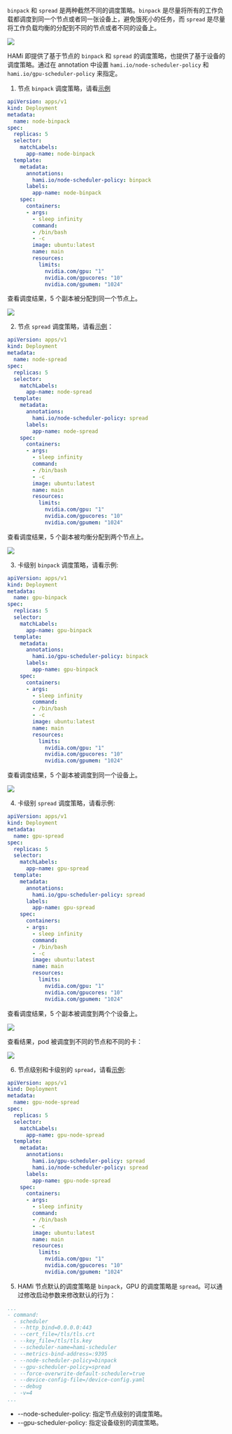`binpack` 和 `spread` 是两种截然不同的调度策略。`binpack` 是尽量将所有的工作负载都调度到同一个节点或者同一张设备上，避免饿死小的任务，而 `spread` 是尽量将工作负载均衡的分配到不同的节点或者不同的设备上。

![](./screenshot/binpack-spread.png)


HAMi 即提供了基于节点的 `binpack` 和 `spread` 的调度策略，也提供了基于设备的调度策略。通过在 annotation 中设置 `hami.io/node-scheduler-policy` 和 `hami.io/gpu-scheduler-policy` 来指定。

1. 节点 `binpack` 调度策略，请看[示例](./sources/node-binpack.yaml)

```yaml
apiVersion: apps/v1
kind: Deployment
metadata:
  name: node-binpack
spec:
  replicas: 5
  selector:
    matchLabels:
      app-name: node-binpack
  template:
    metadata:
      annotations:
        hami.io/node-scheduler-policy: binpack
      labels:
        app-name: node-binpack
    spec:
      containers:
      - args:
        - sleep infinity
        command:
        - /bin/bash
        - -c
        image: ubuntu:latest
        name: main
        resources:
          limits:
            nvidia.com/gpu: "1"
            nvidia.com/gpucores: "10"
            nvidia.com/gpumem: "1024"
```

查看调度结果，5 个副本被分配到同一个节点上。

![](./screenshot/node-binpack.png)


2. 节点 `spread` 调度策略，请看[示例](./sources/node-spread.yaml)：

```yaml
apiVersion: apps/v1
kind: Deployment
metadata:
  name: node-spread
spec:
  replicas: 5
  selector:
    matchLabels:
      app-name: node-spread
  template:
    metadata:
      annotations:
        hami.io/node-scheduler-policy: spread
      labels:
        app-name: node-spread
    spec:
      containers:
      - args:
        - sleep infinity
        command:
        - /bin/bash
        - -c
        image: ubuntu:latest
        name: main
        resources:
          limits:
            nvidia.com/gpu: "1"
            nvidia.com/gpucores: "10"
            nvidia.com/gpumem: "1024"
```

查看调度结果，5 个副本被均衡分配到两个节点上。

![](./screenshot/node-spread.png)


3. 卡级别 `binpack` 调度策略，请看示例[](./sources/gpu-binpack.yaml):

```yaml
apiVersion: apps/v1
kind: Deployment
metadata:
  name: gpu-binpack
spec:
  replicas: 5
  selector:
    matchLabels:
      app-name: gpu-binpack
  template:
    metadata:
      annotations:
        hami.io/gpu-scheduler-policy: binpack
      labels:
        app-name: gpu-binpack
    spec:
      containers:
      - args:
        - sleep infinity
        command:
        - /bin/bash
        - -c
        image: ubuntu:latest
        name: main
        resources:
          limits:
            nvidia.com/gpu: "1"
            nvidia.com/gpucores: "10"
            nvidia.com/gpumem: "1024"
```

查看调度结果，5 个副本被调度到同一个设备上。

![](./screenshot/gpu-binpack.png)


4. 卡级别 `spread` 调度策略，请看示例[](./sources/gpu-spread.yaml):

```yaml
apiVersion: apps/v1
kind: Deployment
metadata:
  name: gpu-spread
spec:
  replicas: 5
  selector:
    matchLabels:
      app-name: gpu-spread
  template:
    metadata:
      annotations:
        hami.io/gpu-scheduler-policy: spread
      labels:
        app-name: gpu-spread
    spec:
      containers:
      - args:
        - sleep infinity
        command:
        - /bin/bash
        - -c
        image: ubuntu:latest
        name: main
        resources:
          limits:
            nvidia.com/gpu: "1"
            nvidia.com/gpucores: "10"
            nvidia.com/gpumem: "1024"
```

查看调度结果，5 个副本被调度到两个个设备上。

![](./screenshot/gpu-spread.png)


查看结果，pod 被调度到不同的节点和不同的卡：

![](./screenshot/gpu-node-spread.png)


6. 节点级别和卡级别的 `spread`，请看[示例](./sources/gpu-node-spread.yaml):

```yaml
apiVersion: apps/v1
kind: Deployment
metadata:
  name: gpu-node-spread
spec:
  replicas: 5
  selector:
    matchLabels:
      app-name: gpu-node-spread
  template:
    metadata:
      annotations:
        hami.io/gpu-scheduler-policy: spread
        hami.io/node-scheduler-policy: spread
      labels:
        app-name: gpu-node-spread
    spec:
      containers:
      - args:
        - sleep infinity
        command:
        - /bin/bash
        - -c
        image: ubuntu:latest
        name: main
        resources:
          limits:
            nvidia.com/gpu: "1"
            nvidia.com/gpucores: "10"
            nvidia.com/gpumem: "1024"
```




5. HAMi 节点默认的调度策略是 `binpack`，GPU 的调度策略是 `spread`。可以通过修改启动参数来修改默认的行为：

```yaml
...
- command:
  - scheduler
  - --http_bind=0.0.0.0:443
  - --cert_file=/tls/tls.crt
  - --key_file=/tls/tls.key
  - --scheduler-name=hami-scheduler
  - --metrics-bind-address=:9395
  - --node-scheduler-policy=binpack
  - --gpu-scheduler-policy=spread
  - --force-overwrite-default-scheduler=true
  - --device-config-file=/device-config.yaml
  - --debug
  - -v=4
...
```

* --node-scheduler-policy: 指定节点级别的调度策略。
* --gpu-scheduler-policy: 指定设备级别的调度策略。

